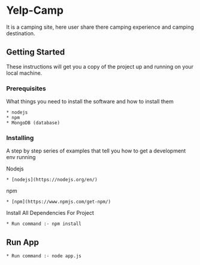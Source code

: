 # Yelp-Camp
It is a camping site, here user share there camping experience and camping destination.

## Getting Started

These instructions will get you a copy of the project up and running on your local machine.

### Prerequisites

What things you need to install the software and how to install them

```
* nodejs 
* npm 
* MongoDB (database)
```

### Installing

A step by step series of examples that tell you how to get a development env running

 Nodejs 

```
* [nodejs](https://nodejs.org/en/)

```
npm

```
* [npm](https://www.npmjs.com/get-npm/)
```
Install All Dependencies For Project 

```
* Run command :- npm install 

```


## Run App

```
* Run command :- node app.js
```


